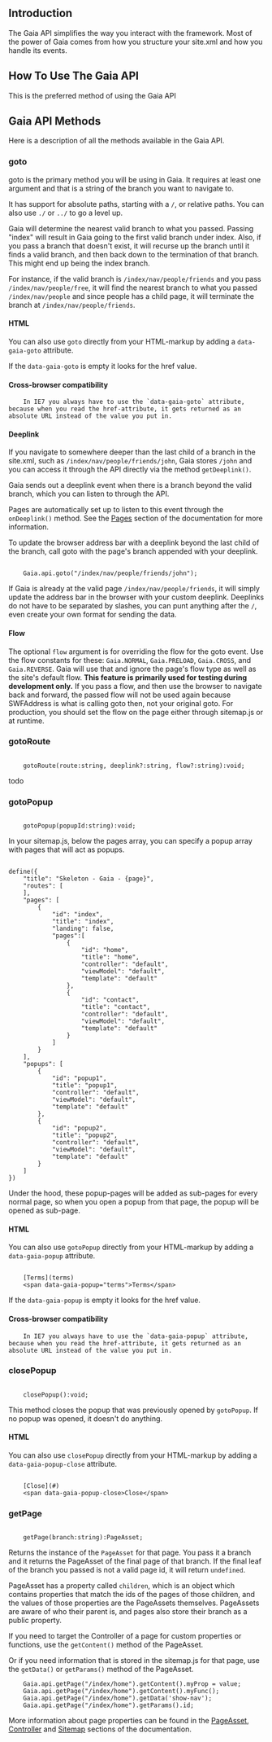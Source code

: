 ## Introduction

The Gaia API simplifies the way you interact with the framework. Most of the power of Gaia comes from how you
	structure your site.xml and how you handle its events.

## How To Use The Gaia API

This is the preferred method of using the Gaia API

<script type="syntaxhighlighter" class="brush: ts; type: example"><![CDATA[
	import Gaia = require("lib/gaia/api/Gaia");
	Gaia.api.methodName();
]]>
</script>

## Gaia API Methods

Here is a description of all the methods available in the Gaia API.

### goto

<script type="syntaxhighlighter" class="brush: ts; type: signature"><![CDATA[
	goto(branch:string, flow?:string):void;
]]>
</script>

goto is the primary method you will be using in Gaia. It requires at least one argument and that is a string of the
	branch you want to navigate to.

It has support for absolute paths, starting with a `/`, or relative paths. You can also use
	`./` or `../` to go a level up.

<script type="syntaxhighlighter" class="brush: ts; type: example"><![CDATA[
	Gaia.api.goto("/index/docs/getting-started");
	Gaia.api.goto("./api"); // resolves in /index/docs/api
	Gaia.api.goto("../home"); // resolves in /index/home
]]></script>

Gaia will determine the nearest valid branch to what you passed. Passing "index" will result in Gaia going to the
	first valid branch under index. Also, if you pass a branch that doesn't exist, it will recurse up the branch until
	it finds a valid branch, and then back down to the termination of that branch. This might end up being the index
	branch.

For instance, if the valid branch is `/index/nav/people/friends` and you pass
	`/index/nav/people/free`, it will find the nearest branch to what you passed
	`/index/nav/people` and since people has a child page, it will terminate the branch at `/index/nav/people/friends`.

#### HTML

You can also use `goto` directly from your HTML-markup by adding a `data-gaia-goto` attribute.

<script type="syntaxhighlighter" class="brush: html; type: example" title="Use from HTML:"><![CDATA[
	[Api](/index/docs/api)
	<span data-gaia-goto="/index/docs/api">Api</span>
]]>
</script>

If the `data-gaia-goto` is empty it looks for the href value.

<div class="bs-callout bs-callout-danger">

#### Cross-browser compatibility

		In IE7 you always have to use the `data-gaia-goto` attribute, because when you read the href-attribute, it gets returned as an absolute URL instead of the value you put in.

</div>

#### Deeplink

If you navigate to somewhere deeper than the last child of a branch in the site.xml, such as `/index/nav/people/friends/john`,
	Gaia stores `/john` and you can access it through the API directly via the method
	`getDeeplink()`.

Gaia sends out a deeplink event when there is a branch beyond the valid branch, which you can listen to through the
	API.

Pages are automatically set up to listen to this event through the `onDeeplink()` method. See the [Pages](/index/docs/pages) section of the documentation for more information.

To update the browser address bar with a deeplink beyond the last child of the branch, call goto with the page's
	branch appended with your deeplink.

```

	Gaia.api.goto("/index/nav/people/friends/john");
```

If Gaia is already at the valid page `/index/nav/people/friends`, it will simply update the address bar in
	the browser with your custom deeplink. Deeplinks do not have to be separated by slashes, you can punt anything after
	the `/`, even create your own format for sending the data.

#### Flow

The optional `flow` argument is for overriding the flow for the goto event. Use the flow constants for
	these: `Gaia.NORMAL`, `Gaia.PRELOAD`, `Gaia.CROSS`, and `Gaia.REVERSE`.
	Gaia will use that and ignore the page's flow type as well as the site's default flow. **This feature is primarily
		used for testing during development only.**
	If you pass a flow, and then use the browser to navigate back and forward, the passed flow will not be used again
	because SWFAddress is what
	is calling goto then, not your original goto. For production, you should set the flow on the page either through
	sitemap.js or at runtime.

### gotoRoute

```

	gotoRoute(route:string, deeplink?:string, flow?:string):void;
```

todo

### gotoPopup

```

	gotoPopup(popupId:string):void;
```

In your sitemap.js, below the pages array, you can specify a popup array with pages that will act as popups.

```

define({
	"title": "Skeleton - Gaia - {page}",
	"routes": [
	],
	"pages": [
		{
			"id": "index",
			"title": "index",
			"landing": false,
			"pages":[
				{
					"id": "home",
					"title": "home",
					"controller": "default",
					"viewModel": "default",
					"template": "default"
				},
				{
					"id": "contact",
					"title": "contact",
					"controller": "default",
					"viewModel": "default",
					"template": "default"
				}
			]
		}
	],
	"popups": [
		{
			"id": "popup1",
			"title": "popup1",
			"controller": "default",
			"viewModel": "default",
			"template": "default"
		},
		{
			"id": "popup2",
			"title": "popup2",
			"controller": "default",
			"viewModel": "default",
			"template": "default"
		}
	]
})
```

Under the hood, these popup-pages will be added as sub-pages for every normal page, so when you open a popup from that page, the popup will be opened as sub-page.

#### HTML

You can also use `gotoPopup` directly from your HTML-markup by adding a `data-gaia-popup` attribute.

```

	[Terms](terms)
	<span data-gaia-popup="terms">Terms</span>
```

If the `data-gaia-popup` is empty it looks for the href value.

<div class="bs-callout bs-callout-danger">

#### Cross-browser compatibility

		In IE7 you always have to use the `data-gaia-popup` attribute, because when you read the href-attribute, it gets returned as an absolute URL instead of the value you put in.

</div>

### closePopup

```

	closePopup():void;
```

This method closes the popup that was previously opened by `gotoPopup`. If no popup was opened, it doesn't do anything.

#### HTML

You can also use `closePopup` directly from your HTML-markup by adding a `data-gaia-popup-close` attribute.

```

	[Close](#)
	<span data-gaia-popup-close>Close</span>
```

### getPage

```

	getPage(branch:string):PageAsset;
```

Returns the instance of the `PageAsset` for that page. You pass it a branch and it returns the PageAsset of the final page of that branch. If the final leaf of the branch you passed is not a valid page id, it will return `undefined`.

PageAsset has a property called `children`, which is an object which contains properties that match the ids of the pages of those children, and the values of those properties are the PageAssets themselves. PageAssets are aware of who their parent is, and pages also store their branch as a public property.

If you need to target the Controller of a page for custom properties or functions, use the `getContent()` method of the PageAsset.

Or if you need information that is stored in the sitemap.js for that page, use the `getData()` or `getParams()` method of the PageAsset.

```
	Gaia.api.getPage("/index/home").getContent().myProp = value;
	Gaia.api.getPage("/index/home").getContent().myFunc();
	Gaia.api.getPage("/index/home").getData('show-nav');
	Gaia.api.getPage("/index/home").getParams().id;
```

More information about page properties can be found in the [PageAsset](/index/docs/sitemap/page-asset), [Controller](/index/docs/pages/controller) and [Sitemap](/index/docs/sitemap) sections of the documentation.